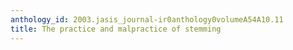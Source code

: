 ```yaml
---
anthology_id: 2003.jasis_journal-ir0anthology0volumeA54A10.11
title: The practice and malpractice of stemming
---
```

